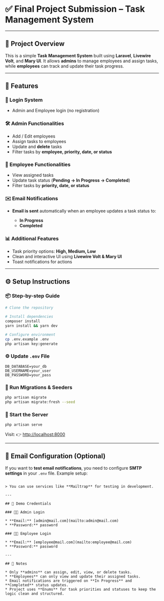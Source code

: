 # ✅ Final Project Submission – Task Management System

---

## 📌 Project Overview

This is a simple **Task Management System** built using **Laravel**, **Livewire Volt**, and **Mary UI**. It allows **admins** to manage employees and assign tasks, while **employees** can track and update their task progress.

---

## 🚀 Features

### 🔐 Login System

* Admin and Employee login (no registration)

### 🛠️ Admin Functionalities

* Add / Edit employees
* Assign tasks to employees
* Update and **delete** tasks
* Filter tasks by **employee, priority, date, or status**

### 👤 Employee Functionalities

* View assigned tasks
* Update task status (**Pending → In Progress → Completed**)
* Filter tasks by **priority, date, or status**

### ✉️ Email Notifications

* **Email is sent** automatically when an employee updates a task status to:

  * **In Progress**
  * **Completed**

### 📊 Additional Features

* Task priority options: **High, Medium, Low**
* Clean and interactive UI using **Livewire Volt & Mary UI**
* Toast notifications for actions

---

## ⚙️ Setup Instructions

### 📦 Step-by-step Guide

```bash
# Clone the repository

# Install dependencies
composer install
yarn install && yarn dev

# Configure environment
cp .env.example .env
php artisan key:generate
```

### ⚙️ Update `.env` File

```env
DB_DATABASE=your_db
DB_USERNAME=your_user
DB_PASSWORD=your_pass
```

### 🧬 Run Migrations & Seeders

```bash
php artisan migrate
php artisan migrate:fresh --seed

```

### 🚀 Start the Server

```bash
php artisan serve
```

Visit: 👉 [http://localhost:8000](http://localhost:8000)

---

## 📧 Email Configuration (Optional)

If you want to **test email notifications**, you need to configure **SMTP settings** in your `.env` file. Example setup:

```env

> You can use services like **Mailtrap** for testing in development.

---

## 🔐 Demo Credentials

### 🧑‍💼 Admin Login

* **Email:** [admin@mail.com](mailto:admin@mail.com)
* **Password:** password

### 👨‍🔧 Employee Login

* **Email:** [employee@mail.com](mailto:employee@mail.com)
* **Password:** password

---

## 📌 Notes

* Only **admins** can assign, edit, view, or delete tasks.
* **Employees** can only view and update their assigned tasks.
* Email notifications are triggered on **In Progress** and **Completed** status updates.
* Project uses **Enums** for task priorities and statuses to keep the logic clean and structured.
